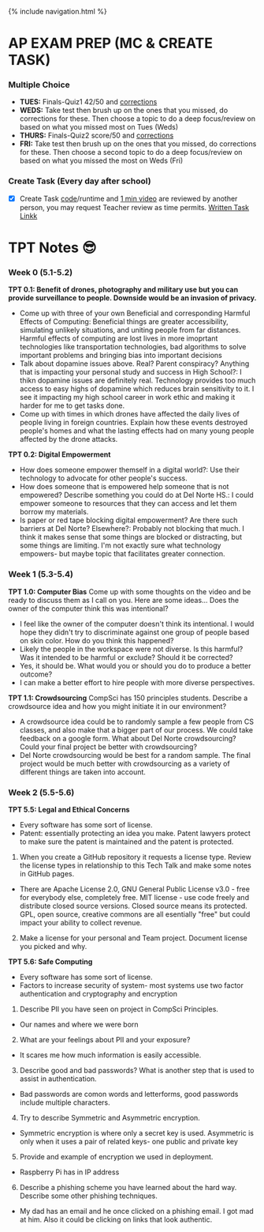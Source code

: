 {% include navigation.html %}
# AP EXAM PREP (MC & CREATE TASK)
### Multiple Choice
- **TUES:** Finals-Quiz1 42/50 and [corrections](https://github.com/allisonthuang/allisonthuang.github.io/wiki/Finals-Quiz1-Corrections)
- **WEDS:** Take test then brush up on the ones that you missed, do corrections for these. Then choose a topic to do a deep focus/review on based on what you missed most on Tues (Weds)
- **THURS:** Finals-Quiz2 score/50 and [corrections](https://github.com/allisonthuang/allisonthuang.github.io/wiki/Finals-Quiz2-Corrections)
- **FRI:** Take test then brush up on the ones that you missed, do corrections for these. Then choose a second topic to do a deep focus/review on based on what you missed the most on Weds (Fri)

### Create Task (Every day after school)
- [x] Create Task [code](https://github.com/allisonthuang/allisonthuang.github.io/blob/main/earthquakegraph.html)/runtime and [1 min video](https://drive.google.com/file/d/17YDttxZEh3itEvA15FTNoinsc3nxf7FD/view?usp=sharing) are reviewed by another person, you may request Teacher review as time permits. [Written Task Linkk](https://github.com/allisonthuang/allisonthuang.github.io/blob/main/createtaskwriteup.md)

# TPT Notes 😎
### Week 0 (5.1-5.2)
**TPT 0.1: Benefit of drones, photography and military use but you can provide surveillance to people. Downside would be an invasion of privacy.**
- Come up with three of your own Beneficial and corresponding Harmful Effects of Computing: Beneficial things are greater accessibility, simulating unlikely situations, and uniting people from far distances. Harmful effects of computing are lost lives in more imoprtant technologies like transportation technologies, bad algorithms to solve important problems and bringing bias into important decisions
- Talk about dopamine issues above. Real? Parent conspiracy? Anything that is impacting your personal study and success in High School?: I thikn dopamine issues are definitely real. Technology provides too much access to easy highs of dopamine which reduces brain sensitivity to it. I see it impacting my high school career in work ethic and making it harder for me to get tasks done.
- Come up with times in which drones have affected the daily lives of people living in foreign countries. Explain how these events destroyed people's homes and what the lasting effects had on many young people affected by the drone attacks.

**TPT 0.2: Digital Empowerment**
- How does someone empower themself in a digital world?: Use their technology to advocate for other people's success.
- How does someone that is empowered help someone that is not empowered? Describe something you could do at Del Norte HS.: I could empower someone to resources that they can access and let them borrow my materials.
- Is paper or red tape blocking digital empowerment? Are there such barriers at Del Norte? Elsewhere?: Probably not blocking that much. I think it makes sense that some things are blocked or distracting, but some things are limiting. I'm not exactly sure what technology empowers- but maybe topic that facilitates greater connection.

  
### Week 1 (5.3-5.4)
**TPT 1.0: Computer Bias**
Come up with some thoughts on the video and be ready to discuss them as I call on you. Here are some ideas...
Does the owner of the computer think this was intentional?
- I feel like the owner of the computer doesn't think its intentional. I would hope they didn't try to discriminate against one group of people based on skin color.
How do you think this happened?
- Likely the people in the workspace were not diverse.
Is this harmful? Was it intended to be harmful or exclude?
Should it be corrected?
- Yes, it should be.
What would you or should you do to produce a better outcome?
- I can make a better effort to hire people with more diverse perspectives.

**TPT 1.1: Crowdsourcing**
CompSci has 150 principles students. Describe a crowdsource idea and how you might initiate it in our environment?
- A crowdsource idea could be to randomly sample a few people from CS classes, and also make that a bigger part of our process. We could take feedback on a google form.
What about Del Norte crowdsourcing? Could your final project be better with crowdsourcing?
- Del Norte crowdsourcing would be best for a random sample. The final project would be much better with crowdsourcing as a variety of different things are taken into account.

  
### Week 2 (5.5-5.6)
**TPT 5.5: Legal and Ethical Concerns**
- Every software has some sort of license. 
- Patent: essentially protecting an idea you make. Patent lawyers protect to make sure the patent is maintained and the patent is protected. 
1. When you create a GitHub repository it requests a license type. Review the license types in relationship to this Tech Talk and make some notes in GitHub pages.
- There are Apache License 2.0, GNU General Public License v3.0 - free for everybody else, completely free. MIT license - use code freely and distribute closed source versions. Closed source means its protected. GPL, open source, creative commons are all esentially "free" but could impact your ability to collect revenue.
2. Make a license for your personal and Team project. Document license you picked and why.

**TPT 5.6: Safe Computing**
- Every software has some sort of license.
- Factors to increase security of system- most systems use two factor authentication and cryptography and encryption
1. Describe PII you have seen on project in CompSci Principles.
- Our names and where we were born
2. What are your feelings about PII and your exposure?
- It scares me how much information is easily accessible.
3. Describe good and bad passwords? What is another step that is used to assist in authentication.
- Bad passwords are comon words and letterforms, good passwords include multiple characters.
4. Try to describe Symmetric and Asymmetric encryption.
- Symmetric encryption is where only a secret key is used. Asymmetric is only when it uses a pair of related keys- one public and private key
5. Provide and example of encryption we used in deployment.
- Raspberry Pi has in IP address
6. Describe a phishing scheme you have learned about the hard way. Describe some other phishing techniques.
- My dad has an email and he once clicked on a phishing email. I got mad at him. Also it could be clicking on links that look authentic.
